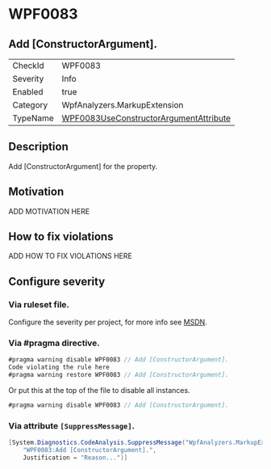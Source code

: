 # WPF0083
## Add [ConstructorArgument].

<!-- start generated table -->
<table>
<tr>
  <td>CheckId</td>
  <td>WPF0083</td>
</tr>
<tr>
  <td>Severity</td>
  <td>Info</td>
</tr>
<tr>
  <td>Enabled</td>
  <td>true</td>
</tr>
<tr>
  <td>Category</td>
  <td>WpfAnalyzers.MarkupExtension</td>
</tr>
<tr>
  <td>TypeName</td>
  <td><a href="https://github.com/DotNetAnalyzers/WpfAnalyzers/blob/master/WpfAnalyzers.Analyzers/WPF0083UseConstructorArgumentAttribute.cs">WPF0083UseConstructorArgumentAttribute</a></td>
</tr>
</table>
<!-- end generated table -->

## Description

Add [ConstructorArgument] for the property.

## Motivation

ADD MOTIVATION HERE

## How to fix violations

ADD HOW TO FIX VIOLATIONS HERE

<!-- start generated config severity -->
## Configure severity

### Via ruleset file.

Configure the severity per project, for more info see [MSDN](https://msdn.microsoft.com/en-us/library/dd264949.aspx).

### Via #pragma directive.
```C#
#pragma warning disable WPF0083 // Add [ConstructorArgument].
Code violating the rule here
#pragma warning restore WPF0083 // Add [ConstructorArgument].
```

Or put this at the top of the file to disable all instances.
```C#
#pragma warning disable WPF0083 // Add [ConstructorArgument].
```

### Via attribute `[SuppressMessage]`.

```C#
[System.Diagnostics.CodeAnalysis.SuppressMessage("WpfAnalyzers.MarkupExtension", 
    "WPF0083:Add [ConstructorArgument].", 
    Justification = "Reason...")]
```
<!-- end generated config severity -->